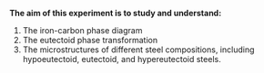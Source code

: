 <b>The aim of this experiment is to study and understand: </b><br>
1. The iron-carbon phase diagram<br>
2. The eutectoid phase transformation<br>
3. The microstructures of different steel compositions, including hypoeutectoid, eutectoid, and hypereutectoid steels.

